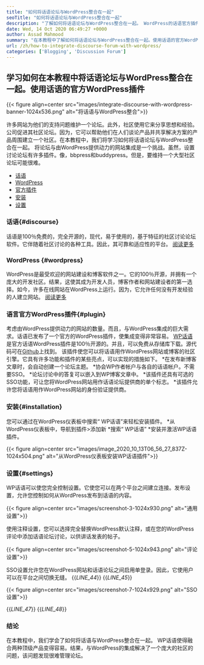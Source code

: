 ```yaml
---
title: "如何将话语论坛与WordPress整合在一起" 
seoTitle: "如何将话语论坛与WordPress整合在一起" 
description: "了解如何将话语论坛与WordPress整合在一起。 WordPress的话语官方插件的安装和配置。" 
date: Wed, 14 Oct 2020 06:49:27 +0000
author: Assad Mahmood
summary: "在本教程中了解如何将话语论坛与WordPress整合在一起。使用话语的官方WordPress插件" 
url: /zh/how-to-integrate-discourse-forum-with-wordpress/
categories: ['Blogging', 'Discussion Forum']
---
```


## 学习如何在本教程中将话语论坛与WordPress整合在一起。使用话语的官方WordPress插件

{{< figure align=center src="images/integrate-discourse-with-wordpress-banner-1024x536.png" alt="将话语与WordPress整合">}}

许多网站为他们的支持问题维护一个论坛。此外，社区使用它来分享思想和经验。公司促进其社区论坛。因为，它可以帮助他们在人们谈论产品并共享解决方案的产品周围建立一个社区。在本教程中，我们将学习如何将话语论坛与WordPress整合在一起。
将论坛与由WordPress提供动力的网站集成是一个挑战。虽然，设置讨论论坛有许多插件。像，bbpress和buddypress。但是，要维持一个大型社区论坛可能很难。
  * [话语][1]
  * [WordPress][2]
  * [官方插件][3]
  * [安装][4]
  * [设置][5]

### 话语{#discourse}
话语是100％免费的，完全开源的，现代，易于使用的，基于特征的社区讨论论坛软件。它伴随着社区讨论的各种工具。因此，其可靠和适应性的平台。 [阅读更多][6]

### WordPress {#wordpress}
WordPress是最受欢迎的网站建设和博客软件之一。它的100％开源，并拥有一个庞大的开发社区。结果，这使其成为开发人员，博客作者和网站建设者的第一选择。如今，许多在线网站在WordPress上运行。因为，它允许任何没有开发经验的人建立网站。 [阅读更多][7]

### 语言官方WordPress插件{#plugin}
考虑由WordPress提供动力的网站的数量。而且，与WordPress集成的巨大需求。话语已发布了一个官方的WordPress插件，使集成变得非常容易。
[WP话语][8]是官方话语WordPress插件是100％开源的。并且，可以免费从存储库下载。源代码可在[Github][9]上找到。
该插件使您可以将话语用作WordPress网站或博客的社区引擎。它具有许多功能和插件的某些亮点，可以实现的措施如下。
  *在发布新博客文章时，会自动创建一个论坛主题。
  *协会WP作者帐户与各自的话语帐户。不需要SSO。
  *论坛讨论中的答复可以嵌入到WP博客文章中。
  *该插件还具有可选的SSO功能，可让您将WordPress网站用作话语论坛提供商的单个标志。
  *该插件允许您将话语用作WordPress网站的身份验证提供商。

### 安装{#installation}
您可以通过在WordPress仪表板中搜索“ WP话语”来轻松安装插件。
  *从WordPress仪表板中，导航到插件>添加新
  *搜索“ WP话语”
  *安装并激活WP话语插件。

{{< figure align=center src="images/image_2020_10_13T06_56_27_837Z-1024x504.png" alt="从WordPress仪表板安装WP话语插件">}}


### 设置{#settings}
WP话语可以使您完全控制设置。它使您可以在两个平台之间建立连接。发布设置，允许您控制如何从WordPress发布到话语的内容。

{{< figure align=center src="images/screenshot-3-1024x930.png" alt="通用设置">}}

使用注释设置，您可以选择完全替换WordPress默认注释，或在您的WordPress评论中添加话语论坛讨论，以供讲话发表的帖子。

{{< figure align=center src="images/screenshot-5-1024x943.png" alt="评论设置">}}

SSO设置允许您在WordPress网站和话语论坛之间启用单登录。因此，它使用户可以在平台之间切换无缝。
{{_LINE_44_}}
{{_LINE_45_}}

{{< figure align=center src="images/screenshot-7-1024x929.png" alt="SSO设置">}}

{{_LINE_47_}}
{{_LINE_48_}}

### 结论
在本教程中，我们学会了如何将话语与WordPress整合在一起。 WP话语使得融合两种顶级产品变得容易。结果，与WordPress的集成解决了一个庞大的社区的问题，该问题发现很难管理论坛。

  
[1]: #discourse
[2]: #wordpress
[3]: #plugin
[4]: #installation
[5]: #settings
[6]: https://products.containerize.com/discussion-forum/discourse
[7]: https://products.containerize.com/blogging/wordpress
[8]: https://wordpress.org/plugins/wp-discourse/
[9]: https://github.com/discourse/wp-discourse
